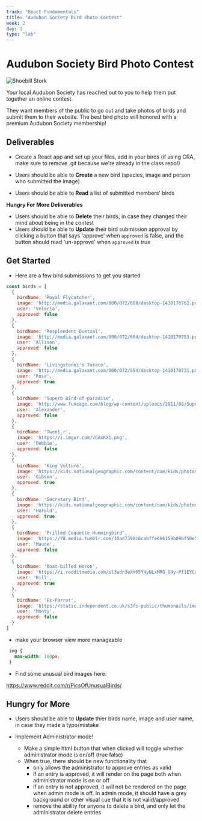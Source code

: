 ```yaml
---
track: "React Fundamentals"
title: "Audubon Society Bird Photo Contest"
week: 2
day: 1
type: "lab"
---
```




# Audubon Society Bird Photo Contest

![Shoebill Stork](https://i.imgur.com/RMCOss1.jpg)

Your local Audubon Society has reached out to you to help them put together an online contest.

They want members of the public to go out and take photos of birds and submit them to their website. The best bird photo will honored with a premium Audubon Society membership!

## Deliverables
- Create a React app and set up your files, add in your birds (if using CRA, make sure to remove .git because we're already in the class repo!)

- Users should be able to **Create** a new bird (species, image and person who submitted the image)
- Users should be able to **Read** a list of submitted members' birds

**Hungry For More Deliverables**
- Users should be able to **Delete** their birds, in case they changed their mind about being in the contest
- Users should be able to **Update** their bird submission approval by clicking a button that says 'approve' when `approved` is false, and the button should read 'un-approve' when `approved` is true

## Get Started

 - Here are a few bird submissions to get you started

 ```js
 const birds = [
   {
     birdName: 'Royal Flycatcher',
     image: 'http://media.galaxant.com/000/072/608/desktop-1410170762.png',
     user: 'Veloria',
     approved: false
   },
   {
     birdName: 'Resplendent Quetzal',
     image: 'http://media.galaxant.com/000/072/604/desktop-1410170753.png',
     user: 'Allison',
     approved: false
   },
   {
     birdName: 'Livingstone\'s Turaco',
     image: 'http://media.galaxant.com/000/072/594/desktop-1410170731.png',
     user: 'Rosa',
     approved: true
   },
   {
     birdName: 'Superb Bird-of-paradise',
     image: 'http://www.funcage.com/blog/wp-content/uploads/2011/08/Superb-Bird-of-paradise.jpg',
     user: 'Alexander',
     approved: false
   },
   {
     birdName: 'Tweet_r',
     image: 'https://i.imgur.com/VGAxKX1.png',
     user: 'Debbie',
     approved: false
   },
   {
     birdName: 'King Vulture',
     image: 'https://kids.nationalgeographic.com/content/dam/kids/photos/articles/Other%20Explore%20Photos/R-Z/Wacky%20Weekend/Strange%20Birds/ww-birds-king-vulture.adapt.945.1.jpg',
     user: 'Gibson',
     approved: true
   },
   {
     birdName: 'Secretary Bird',
     image: 'https://kids.nationalgeographic.com/content/dam/kids/photos/articles/Other%20Explore%20Photos/R-Z/Wacky%20Weekend/Strange%20Birds/ww-birds-secretary-bird.jpg',
     user: 'Harold',
     approved: true
   },
   {
     birdName: 'Frilled Coquette Hummingbird',
     image: 'https://78.media.tumblr.com/10ad7398c6cabffe666159b09bf50e57/tumblr_nzt5dl55QF1u38l26o1_500.jpg',
     user: 'Maude',
     approved: false
   },
   {
     birdName: 'Boat-billed Heron',
     image: 'https://i.redditmedia.com/sl3adn3eXY65Y4yNLxMRO_O4y-Pf1EYCxPuHpV34WqI.jpg?fit=crop&crop=faces%2Centropy&arh=2&w=640&s=f461fa6cd525892f85eb89268550867a',
     user: 'Bill',
     approved: true
   },
   {
     birdName: 'Ex-Parrot',
     image: 'https://static.independent.co.uk/s3fs-public/thumbnails/image/2014/07/14/15/MPP.jpg?w968h681',
     user: 'Monty',
     approved: false
   }
 ]
 ```
 - make your browser view more manageable

 ```css
  img {
    max-width: 100px;
  }
 ```

 - Find some unusual bird images here:

  https://www.reddit.com/r/PicsOfUnusualBirds/


## Hungry for More
- Users should be able to **Update** thier birds name, image and user name, in case they made a typo/mistake

- Implement Administrator mode!
    - Make a simple html button that when clicked will toggle whether administrator mode is on/off (true false)
    - When true, there should be new functionality that
      - only allows the administrator to approve entries as valid
      - if an entry is approved, it will render on the page both when administrator mode is on or off
      - if an entry is not approved, it will not be rendered on the page when admin mode is off. In admin mode, it should have a grey background or other visual cue that it is not valid/approved
      - remove the ability for anyone to delete a bird, and only let the administrator delete entries
